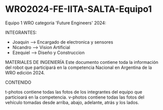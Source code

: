 # WRO2024-FE-IITA-SALTA-Equipo1
Equipo 1 WRO categoria 'Future Engineers' 2024:

 INTEGRANTES:
* Joaquin --> Encargado de electronica y sensores 
* Nicandro --> Vision Artificial 
* Ezequiel --> Diseño y Construccion 

MATERIALES DE INGENIERÍA
    Este documento contiene toda la información del robot que participará en la competencia Nacional en Argentina de la WRO edición 2024.

CONTENIDO

t-photos contiene todas las fotos de los integrantes del equipo que particioará en la competencia.
v-photos contiene todas las fotos del vehículo tomadas desde arriba, abajo, adelante, atrás y los lados.












